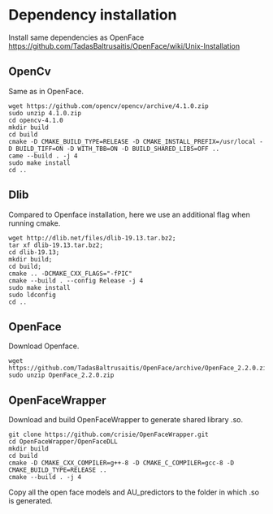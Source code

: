 # Dependency installation

Install same dependencies as OpenFace https://github.com/TadasBaltrusaitis/OpenFace/wiki/Unix-Installation

## OpenCv
Same as in OpenFace.
```
wget https://github.com/opencv/opencv/archive/4.1.0.zip
sudo unzip 4.1.0.zip
cd opencv-4.1.0
mkdir build
cd build
cmake -D CMAKE_BUILD_TYPE=RELEASE -D CMAKE_INSTALL_PREFIX=/usr/local -D BUILD_TIFF=ON -D WITH_TBB=ON -D BUILD_SHARED_LIBS=OFF ..
came --build . -j 4
sudo make install
cd ..
```
## Dlib
Compared to Openface installation, here we use an additional flag when running cmake.
```
wget http://dlib.net/files/dlib-19.13.tar.bz2;
tar xf dlib-19.13.tar.bz2;
cd dlib-19.13;
mkdir build;
cd build;
cmake .. -DCMAKE_CXX_FLAGS="-fPIC"
cmake --build . --config Release -j 4
sudo make install
sudo ldconfig
cd ..
```
 
## OpenFace
Download Openface.
```
wget https://github.com/TadasBaltrusaitis/OpenFace/archive/OpenFace_2.2.0.zip
sudo unzip OpenFace_2.2.0.zip
```


## OpenFaceWrapper
Download and build OpenFaceWrapper to generate shared library .so.
```
git clone https://github.com/crisie/OpenFaceWrapper.git
cd OpenFaceWrapper/OpenFaceDLL
mkdir build 
cd build
cmake -D CMAKE_CXX_COMPILER=g++-8 -D CMAKE_C_COMPILER=gcc-8 -D CMAKE_BUILD_TYPE=RELEASE ..
cmake --build . -j 4
```

Copy all the open face models and AU_predictors to the folder in which .so is generated.
